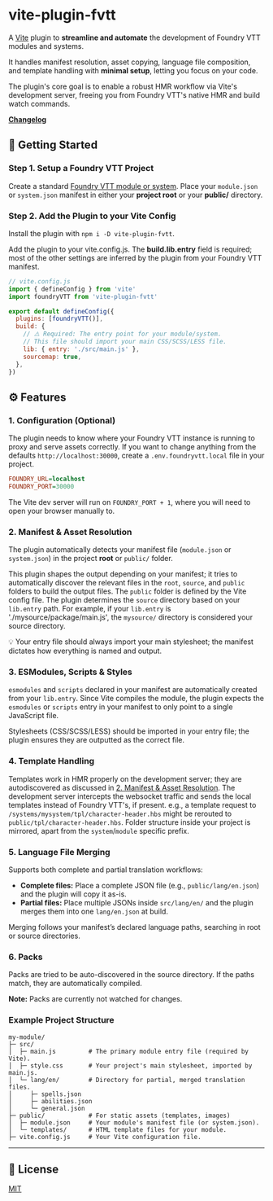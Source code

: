 # **vite-plugin-fvtt**

A [Vite](https://vitejs.dev/) plugin to **streamline and automate** the development of Foundry VTT
modules and systems.

It handles manifest resolution, asset copying, language file composition, and template handling with
**minimal setup**, letting you focus on your code.

The plugin's core goal is to enable a robust HMR workflow via Vite's development server, freeing you
from Foundry VTT's native HMR and build watch commands.

[**Changelog**](CHANGELOG.md)

## **🚀 Getting Started**

### **Step 1. Setup a Foundry VTT Project**

Create a standard
[Foundry VTT module or system](https://foundryvtt.com/article/module-development/). Place your
`module.json` or `system.json` manifest in either your **project root** or your **public/**
directory.

### **Step 2. Add the Plugin to your Vite Config**

Install the plugin with `npm i -D vite-plugin-fvtt`.

Add the plugin to your vite.config.js. The **build.lib.entry** field is required; most of the other
settings are inferred by the plugin from your Foundry VTT manifest.

```js
// vite.config.js
import { defineConfig } from 'vite'
import foundryVTT from 'vite-plugin-fvtt'

export default defineConfig({
  plugins: [foundryVTT()],
  build: {
    // ⚠️ Required: The entry point for your module/system.
    // This file should import your main CSS/SCSS/LESS file.
    lib: { entry: './src/main.js' },
    sourcemap: true,
  },
})
```

## **⚙️ Features**

### **1. Configuration (Optional)**

The plugin needs to know where your Foundry VTT instance is running to proxy and serve assets
correctly. If you want to change anything from the defaults `http://localhost:30000`, create a
`.env.foundryvtt.local` file in your project.

```ini
FOUNDRY_URL=localhost
FOUNDRY_PORT=30000
```

The Vite dev server will run on `FOUNDRY_PORT + 1`, where you will need to open your browser
manually to.

### **2. Manifest & Asset Resolution**

The plugin automatically detects your manifest file (`module.json` or `system.json`) in the project
**root** or `public/` folder.

This plugin shapes the output depending on your manifest; it tries to automatically discover the
relevant files in the `root`, `source`, and `public` folders to build the output files. The `public`
folder is defined by the Vite config file. The plugin determines the `source` directory based on
your `lib.entry` path. For example, if your `lib.entry` is './mysource/package/main.js', the
`mysource/` directory is considered your source directory.

💡 Your entry file should always import your main stylesheet; the manifest dictates how everything
is named and output.

### **3. ESModules, Scripts & Styles**

`esmodules` and `scripts` declared in your manifest are automatically created from your `lib.entry`.
Since Vite compiles the module, the plugin expects the `esmodules` or `scripts` entry in your
manifest to only point to a single JavaScript file.

Stylesheets (CSS/SCSS/LESS) should be imported in your entry file; the plugin ensures they are
outputted as the correct file.

### **4. Template Handling**

Templates work in HMR properly on the development server; they are autodiscovered as discussed in
[2. Manifest & Asset Resolution](#2-manifest--asset-resolution). The development server intercepts
the websocket traffic and sends the local templates instead of Foundry VTT's, if present. e.g., a
template request to `/systems/mysystem/tpl/character-header.hbs` might be rerouted to
`public/tpl/character-header.hbs`. Folder structure inside your project is mirrored, apart from the
`system`/`module` specific prefix.

### **5. Language File Merging**

Supports both complete and partial translation workflows:

- **Complete files:** Place a complete JSON file (e.g., `public/lang/en.json`) and the plugin will
  copy it as-is.
- **Partial files:** Place multiple JSONs inside `src/lang/en/` and the plugin merges them into one
  `lang/en.json` at build.

Merging follows your manifest’s declared language paths, searching in root or source directories.

### **6. Packs**

Packs are tried to be auto-discovered in the source directory. If the paths match, they are
automatically compiled.

**Note:** Packs are currently not watched for changes.

### **Example Project Structure**

```
my-module/
├─ src/
│  ├─ main.js         # The primary module entry file (required by Vite).
│  ├─ style.css       # Your project's main stylesheet, imported by main.js.
│  └─ lang/en/        # Directory for partial, merged translation files.
│     ├─ spells.json
│     ├─ abilities.json
│     └─ general.json
├─ public/            # For static assets (templates, images)
│  ├─ module.json     # Your module's manifest file (or system.json).
│  └─ templates/      # HTML template files for your module.
├─ vite.config.js     # Your Vite configuration file.
```

---

## 📄 License

[MIT](LICENSE)

